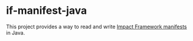 # if-manifest-java

This project provides a way to read and write [Impact Framework manifests](https://if.greensoftware.foundation/) in Java.
